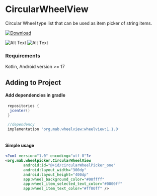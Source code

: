 # CircularWheelView
Circular Wheel type list that can be used as item picker of string items.
 
 [ ![Download](https://api.bintray.com/packages/balusangem/maven/blurdrawerlayout/images/download.svg) ](https://bintray.com/balusangem/maven/blurdrawerlayout/_latestVersion)
 
![Alt Text](https://github.com/MirzaAhmedBaig/CircularWheelView/blob/master/demo1.gif) 
![Alt Text](https://github.com/MirzaAhmedBaig/CircularWheelView/blob/master/demo2.gif)

### Requirements
Kotlin, Android version >= 17

## Adding to Project


#### Add dependencies in gradle

```groovy
 repositories {
  jcenter()
 }
 
 //dependency
 implementation 'org.mab.wheelview:wheelview:1.1.0'
 
```

#### Simple usage

```xml
<?xml version="1.0" encoding="utf-8"?>
<org.mab.wheelpicker.CircularWheelView
        android:id="@+id/circularWheelPicker_one"
        android:layout_width="300dp"
        android:layout_height="400dp"
        app:wheel_background_color="#00ffff"
        app:wheel_item_selected_text_color="#0000ff"
        app:wheel_item_text_color="#ff00ff" />
```


